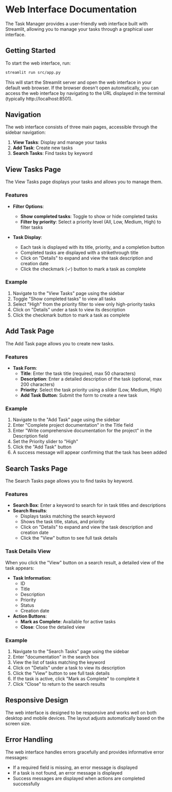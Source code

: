 # Web Interface Documentation

The Task Manager provides a user-friendly web interface built with Streamlit, allowing you to manage your tasks through a graphical user interface.

## Getting Started

To start the web interface, run:

```bash
streamlit run src/app.py
```

This will start the Streamlit server and open the web interface in your default web browser. If the browser doesn't open automatically, you can access the web interface by navigating to the URL displayed in the terminal (typically http://localhost:8501).

## Navigation

The web interface consists of three main pages, accessible through the sidebar navigation:

1. **View Tasks**: Display and manage your tasks
2. **Add Task**: Create new tasks
3. **Search Tasks**: Find tasks by keyword

## View Tasks Page

The View Tasks page displays your tasks and allows you to manage them.

### Features

- **Filter Options**:
  - **Show completed tasks**: Toggle to show or hide completed tasks
  - **Filter by priority**: Select a priority level (All, Low, Medium, High) to filter tasks

- **Task Display**:
  - Each task is displayed with its title, priority, and a completion button
  - Completed tasks are displayed with a strikethrough title
  - Click on "Details" to expand and view the task description and creation date
  - Click the checkmark (✓) button to mark a task as complete

### Example

1. Navigate to the "View Tasks" page using the sidebar
2. Toggle "Show completed tasks" to view all tasks
3. Select "High" from the priority filter to view only high-priority tasks
4. Click on "Details" under a task to view its description
5. Click the checkmark button to mark a task as complete

## Add Task Page

The Add Task page allows you to create new tasks.

### Features

- **Task Form**:
  - **Title**: Enter the task title (required, max 50 characters)
  - **Description**: Enter a detailed description of the task (optional, max 200 characters)
  - **Priority**: Select the task priority using a slider (Low, Medium, High)
  - **Add Task Button**: Submit the form to create a new task

### Example

1. Navigate to the "Add Task" page using the sidebar
2. Enter "Complete project documentation" in the Title field
3. Enter "Write comprehensive documentation for the project" in the Description field
4. Set the Priority slider to "High"
5. Click the "Add Task" button
6. A success message will appear confirming that the task has been added

## Search Tasks Page

The Search Tasks page allows you to find tasks by keyword.

### Features

- **Search Box**: Enter a keyword to search for in task titles and descriptions
- **Search Results**:
  - Displays tasks matching the search keyword
  - Shows the task title, status, and priority
  - Click on "Details" to expand and view the task description and creation date
  - Click the "View" button to see full task details

### Task Details View

When you click the "View" button on a search result, a detailed view of the task appears:

- **Task Information**:
  - ID
  - Title
  - Description
  - Priority
  - Status
  - Creation date
- **Action Buttons**:
  - **Mark as Complete**: Available for active tasks
  - **Close**: Close the detailed view

### Example

1. Navigate to the "Search Tasks" page using the sidebar
2. Enter "documentation" in the search box
3. View the list of tasks matching the keyword
4. Click on "Details" under a task to view its description
5. Click the "View" button to see full task details
6. If the task is active, click "Mark as Complete" to complete it
7. Click "Close" to return to the search results

## Responsive Design

The web interface is designed to be responsive and works well on both desktop and mobile devices. The layout adjusts automatically based on the screen size.

## Error Handling

The web interface handles errors gracefully and provides informative error messages:

- If a required field is missing, an error message is displayed
- If a task is not found, an error message is displayed
- Success messages are displayed when actions are completed successfully